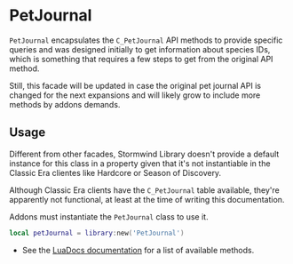 # PetJournal

`PetJournal` encapsulates the `C_PetJournal` API methods to provide 
specific queries and was designed initially to get information about species
IDs, which is something that requires a few steps to get from the original API
method.

Still, this facade will be updated in case the original pet journal API is
changed for the next expansions and will likely grow to include more methods
by addons demands.

## Usage

Different from other facades, Stormwind Library doesn't provide a default 
instance for this class in a property given that it's not instantiable in the
Classic Era clientes like Hardcore or Season of Discovery.

Although Classic Era clients have the `C_PetJournal` table available, they're 
apparently not functional, at least at the time of writing this documentation.

Addons must instantiate the `PetJournal` class to use it.

```lua
local petJournal = library:new('PetJournal')
```

* See the [LuaDocs documentation](pathname:///lua-docs/classes/Facades.PetJournal.html) for a list of available methods.